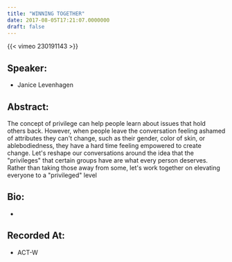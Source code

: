 ```yaml
---
title: "WINNING TOGETHER"
date: 2017-08-05T17:21:07.0000000
draft: false
---
```


{{< vimeo 230191143 >}}

## Speaker:

 - Janice Levenhagen

## Abstract:

<p>The concept of privilege can help people learn about issues that hold others back. However, when people leave the conversation feeling ashamed of attributes they can't change, such as their gender, color of skin, or ablebodiedness, they have a hard time feeling empowered to create change. Let's reshape our conversations around the idea that the "privileges" that certain groups have are what every person deserves. Rather than taking those away from some, let's work together on elevating everyone to a "privileged" level</p>

## Bio:

 - 

## Recorded At:

 - ACT-W

